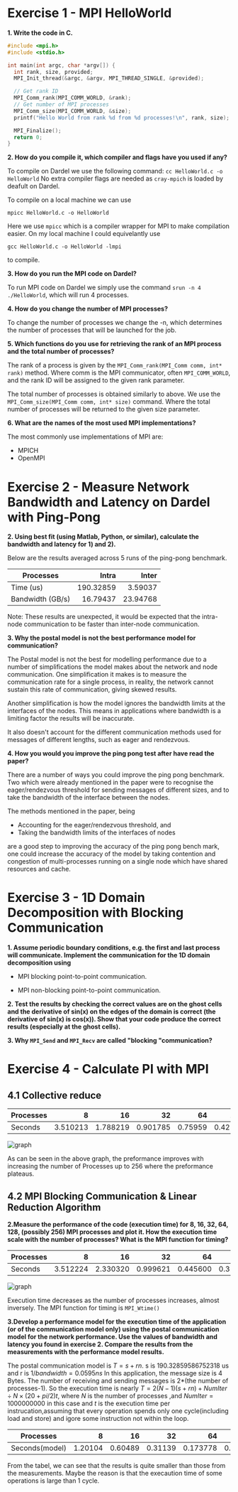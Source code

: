 # Exercise 1 - MPI HelloWorld

**1. Write the code in C.**

```c
#include <mpi.h>
#include <stdio.h>

int main(int argc, char *argv[]) {
  int rank, size, provided;
  MPI_Init_thread(&argc, &argv, MPI_THREAD_SINGLE, &provided);

  // Get rank ID
  MPI_Comm_rank(MPI_COMM_WORLD, &rank);
  // Get number of MPI processes
  MPI_Comm_size(MPI_COMM_WORLD, &size);
  printf("Hello World from rank %d from %d processes!\n", rank, size);

  MPI_Finalize();
  return 0;
}
```

**2. How do you compile it, which compiler and flags have you used if any?** 

To compile on Dardel we use the following command: `cc HelloWorld.c -o HelloWorld`
No extra compiler flags are needed as `cray-mpich` is loaded by deafult on Dardel.

To compile on a local machine we can use 

```
mpicc HelloWorld.c -o HelloWorld
```

Here we use `mpicc` which is a compiler wrapper for MPI to make compilation easier. 
On my local machine I could equivelantly use 

```
gcc HelloWorld.c -o HelloWorld -lmpi
```

to compile.

**3. How do you run the MPI code on Dardel?**

To run MPI code on Dardel we simply use the command `srun -n 4 ./HelloWorld`, which 
will run 4 processes.

**4. How do you change the number of MPI processes?**

To change the number of processes we change the -n, which determines the number of 
processes that will be launched for the job. 

**5. Which functions do you use for retrieving the rank of an MPI process and the total number of processes?**

The rank of a process is given by the `MPI_Comm_rank(MPI_Comm comm, int* rank)` method.
Where comm is the MPI communicator, often `MPI_COMM_WORLD`, and the rank ID will be assigned 
to the given rank parameter. 

The total number of processes is obtained similarly to above. We use the 
`MPI_Comm_size(MPI_Comm comm, int* size)` command. Where the total number of processes will be returned to the 
given size parameter. 

**6. What are the names of the most used MPI implementations?**

The most commonly use implementations of MPI are:

- MPICH 
- OpenMPI

# Exercise 2 - Measure Network Bandwidth and Latency on Dardel with Ping-Pong

**2. Using best fit (using Matlab, Python, or similar), calculate the bandwidth and latency for 1) and 2).**

Below are the results averaged across 5 runs of the ping-pong benchmark.  

| Processes |Intra           |Inter |
|----------|----------------:|-----:|
|Time (us)      |  190.32859 | 3.59037 |
|Bandwidth  (GB/s) | 16.79437 | 23.94768 |

<!--Bandwidth of intra-communication:   16.7943784650487 GB/s \-->
<!--Latency of intra-communication:     190.32859586752318 us-->

<!--Bandwidth of inter-communication:   23.94768412896673 GB/s \-->
<!--Latency of inter-communication:     3.5903784765432594 us-->

Note: These results are unexpected, it would be expected that the intra-node 
communication to be faster than inter-node communication. 

**3. Why the postal model is not the best performance model for communication?**
    
<!--The postal model makes a number of simplifications which introduce inaccuracies, -->
<!--such simplifications are that it measures the communication rate for a single -->
<!--process, where in reality a network cannot sustain this rate. It ignores the interface-->
<!--between nodes, as well as some other network considerations such as contention and topology. -->
<!--Postal doesn't account for the different methods MPI implements for sending messages of -->
<!--different sizes. -->

The Postal model is not the best for modelling performance due to a number of 
simplifications the model makes about the network and node communication. One 
simplification it makes is to measure the communication rate for a single process, 
in reality, the network cannot sustain this rate of communication, giving skewed 
results. 

Another simplification is how the model ignores the bandwidth limits at the interfaces 
of the nodes. This means in applications where bandwidth is a limiting factor 
the results will be inaccurate.

It also doesn't account for the different communication methods used for 
messages of different lengths, such as eager and rendezvous. 

**4. How you would you improve the ping pong test after have read the paper?**

There are a number of ways you could improve the ping pong benchmark. 
Two which were already mentioned in the paper were to recognise the eager/rendezvous 
threshold for sending messages of different sizes, and to take the bandwidth of 
the interface between the nodes. 

The methods mentioned in the paper, being

- Accounting for the eager/rendezvous threshold, and 
- Taking the bandwidth limits of the interfaces of nodes 

are a good step to improving the accuracy of the ping pong bench mark, one could
increase the accuracy of the model by taking contention and congestion of multi-processes running on a single node 
which have shared resources and cache.

# Exercise 3 - 1D Domain Decomposition with Blocking Communication

**1. Assume periodic boundary conditions, e.g. the first and last process will communicate. Implement the communication for the 1D domain decomposition using**

* MPI blocking point-to-point communication. 

* MPI non-blocking point-to-point communication. 

**2. Test the results by checking the correct values are on the ghost cells and the derivative of sin(x) on the edges of the domain is correct (the derivative of sin(x) is cos(x)). Show that your code produce the correct results (especially at the ghost cells).**

**3. Why ```MPI_Send``` and ```MPI_Recv``` are called "blocking "communication?**


# Exercise 4 - Calculate PI with MPI

## 4.1 Collective reduce 

| Processes |        8 |       16 |       32 |      64 |     128 |      256 |      384 |
|-----------|---------:|---------:|---------:|--------:|--------:|---------:|---------:|
| Seconds   | 3.510213 | 1.788219 | 0.901785 | 0.75959 | 0.42112 | 0.140007 | 0.142021 |


![graph](task4/mpi_reduce_graph.png)

As can be seen in the above graph, the preformance improves with increasing the number of Processes
up to 256 where the preformance plateaus. 
## 4.2 MPI Blocking Communication & Linear Reduction Algorithm 

**2.Measure the performance of the code (execution time) for 8, 16, 32, 64, 128, (possibly 256) MPI processes and plot it. How the execution time scale with the number of processes? What is the MPI function for timing?**

| Processes |        8 |       16 |       32 |      64 |     128 |      256 |
|-----------|---------:|---------:|---------:|--------:|--------:|---------:|
| Seconds   | 3.512224 | 2.330320 | 0.999621 | 0.445600 | 0.326196 | 0.340048 |


![graph](task4/blocking.png)

Execution time decreases as the number of processes increases, almost inversely.
The MPI function for timing is ```MPI_Wtime()```

**3.Develop a performance model for the execution time of the application (or of the communication model only) using the postal communication model for the network performance. Use the values of bandwidth and latency you found in exercise 2. Compare the results from the measurements with the performance model results.**

The postal communication model is $T=s+r n$. s is 190.32859586752318 us and r is $1/bandwidth =0.0595 ns$
In this application, the message size is 4 Bytes. The number of receiving and sending messages is 2*(the number of processes-1).  So the execution time is nearly 
$T=2(N-1)(s+r n)+NumIter \div N\times (20+pi/2)t$, 
where $N$ is the number of processes ,and $NumIter=1000000000$ in this case and $t$ is the execution time per instrucation,assuming that every operation spends only one cycle(including load and store) and igore some instruction not within the loop.

| Processes |        8 |       16 |       32 |      64 |     128 |      256 |
|-----------|---------:|---------:|---------:|--------:|--------:|---------:|
| Seconds(model)   | 1.20104 | 0.60489 | 0.31139 | 0.173778 | 0.123242 | 0.134517 |


From the tabel, we can see that the results is quite smaller than those from the measurements. Maybe the reason is that the execaution time of some operations is large than  1 cycle.
